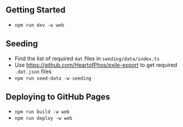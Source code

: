 ## Getting Started
- `npm run dev -w web`

## Seeding
- Find the list of required `dat` files in `seeding/data/index.ts`
- Use https://github.com/HeartofPhos/exile-export to get required `.dat.json` files
- `npm run seed-data -w seeding`

## Deploying to GitHub Pages
- `npm run build -w web`
- `npm run deploy -w web`
